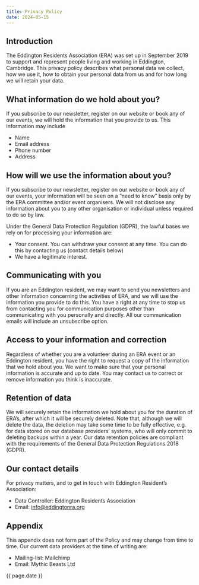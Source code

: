 ```yaml
---
title: Privacy Policy
date: 2024-05-15
---
```


## Introduction

The Eddington Residents Association (ERA) was set up in September 2019 to support and represent
people living and working in Eddington, Cambridge. This privacy policy describes what personal data we collect, how we use it, how to obtain your personal data from us and for how long we will retain your data.

## What information do we hold about you?

If you subscribe to our newsletter, register on our website or book any of our events, we will hold the information that you provide to us. This information may include
- Name
- Email address
- Phone number
- Address

## How will we use the information about you?

If you subscribe to our newsletter, register on our website or book any of our events, your information will be seen on a “need to know” basis only by the ERA committee and/or event organisers. We will not disclose any information about you to any other organisation or individual unless required to do so by law.

Under the General Data Protection Regulation (GDPR), the lawful bases we rely on for processing your
information are:

- Your consent. You can withdraw your consent at any time. You can do this by contacting us (contact details below)
- We have a legitimate interest.

## Communicating with you

If you are an Eddington resident, we may want to send you newsletters and other information
concerning the activities of ERA, and we will use the information you provide to do this. You have a
right at any time to stop us from contacting you for communication purposes other than
communicating with you personally and directly. All our communication emails will include an
unsubscribe option.

## Access to your information and correction

Regardless of whether you are a volunteer during an ERA event or an Eddington resident, you have
the right to request a copy of the information that we hold about you. We want to make sure that
your personal information is accurate and up to date. You may contact us to correct or remove
information you think is inaccurate.

## Retention of data
We will securely retain the information we hold about you for the duration of ERA’s, after which it will be securely deleted. Note that, although we will delete the data, the deletion may take some time to be fully effective, e.g. for data stored on our database providers’ systems, who will only commit to deleting backups within a year. Our data retention policies are compliant with the requirements of the General Data Protection Regulations 2018 (GDPR).

## Our contact details

For privacy matters, and to get in touch with Eddington Resident’s Association:
- Data Controller: Eddington Residents Association
- Email: info@eddingtonra.org

## Appendix
This appendix does not form part of the Policy and may change from time to time.
Our current data providers at the time of writing are:

- Mailing-list: Mailchimp
- Email: Mythic Beasts Ltd

{{ page.date }}
